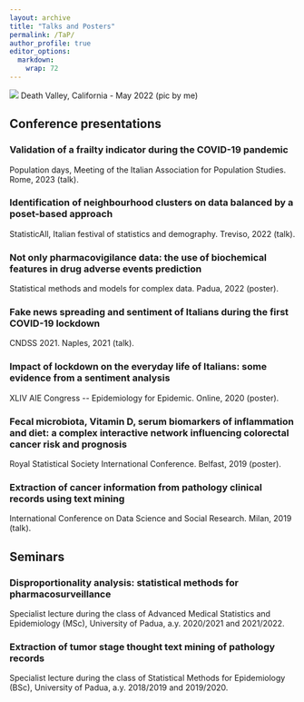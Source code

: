 ```yaml
---
layout: archive
title: "Talks and Posters"
permalink: /TaP/
author_profile: true
editor_options: 
  markdown: 
    wrap: 72
---
```


<img src="/images/deathvalley.jpeg"/> Death Valley, California - May
2022 (pic by me)

## Conference presentations

### Validation of a frailty indicator during the COVID-19 pandemic

Population days, Meeting of the Italian Association for Population Studies. Rome,
2023 (talk).

### Identification of neighbourhood clusters on data balanced by a poset-based approach

StatisticAll, Italian festival of statistics and demography. Treviso,
2022 (talk).

### Not only pharmacovigilance data: the use of biochemical features in drug adverse events prediction

Statistical methods and models for complex data. Padua, 2022 (poster).

### Fake news spreading and sentiment of Italians during the first COVID-19 lockdown

CNDSS 2021. Naples, 2021 (talk).

### Impact of lockdown on the everyday life of Italians: some evidence from a sentiment analysis

XLIV AIE Congress -- Epidemiology for Epidemic. Online, 2020 (poster).

### Fecal microbiota, Vitamin D, serum biomarkers of inflammation and diet: a complex interactive network influencing colorectal cancer risk and prognosis

Royal Statistical Society International Conference. Belfast, 2019
(poster).

### Extraction of cancer information from pathology clinical records using text mining

International Conference on Data Science and Social Research. Milan,
2019 (talk).

## Seminars

### Disproportionality analysis: statistical methods for pharmacosurveillance

Specialist lecture during the class of Advanced Medical Statistics and
Epidemiology (MSc), University of Padua, a.y. 2020/2021 and 2021/2022.

### Extraction of tumor stage thought text mining of pathology records

Specialist lecture during the class of Statistical Methods for
Epidemiology (BSc), University of Padua, a.y. 2018/2019 and 2019/2020.
